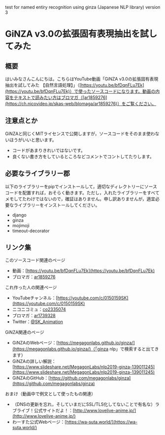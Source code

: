 test for named entiry recognition using ginza (Japanese NLP library) version 3

# GiNZA v3.0の拡張固有表現抽出を試してみた

## 概要
はいみなさんこんにちは。こちらはYouTube動画「GiNZA v3.0の拡張固有表現抽出を試してみた 【自然言語処理】」（[https://youtu.be/bfDqnFLu7Ek](https://youtu.be/bfDqnFLu7Ek)）で使ったソースコードになります。動画の内容をテキストで読みたい方はブロマガ（[ar1859276](https://ch.nicovideo.jp/skas-web/blomaga/ar1859276)）をご覧ください。


## 注意点とか

GiNZAと同じくMITライセンスで公開しますが，ソースコードをそのまま使わないほうがいいと思います。

- コードがあまりきれいではないです。
- 良くない書き方をしているところなどコメントでコントしてたりします。


## 必要なライブラリー郡

以下のライブラリーをpipでインストールして，適切なディレクトリーにソースコードを配置すれば，おそらく動きます。ただし，入れたライブラリーをすべてメモしてたわけではないので，確証はありません。申し訳ありませんが，適宜必要なライブラリーをインストールしてください。

- django
- ginza
- mojimoji
- timeout-decorator


## リンク集

このソースコード関連のページ

- 動画：[https://youtu.be/bfDqnFLu7Ek](https://youtu.be/bfDqnFLu7Ek)
- ブロマガ：[ar1859276](https://ch.nicovideo.jp/skas-web/blomaga/ar1859276)

これ作った人の関連ページ

- YouTubeチャンネル：[https://youtube.com/c/0150159SK](https://youtube.com/c/0150159SK)
- ニコニコミュ：[co2335074](https://com.nicovideo.jp/community/co2335074)
- ブロマガ：[ar1739328](https://ch.nicovideo.jp/skas-web/blomaga/ar1739328)
- Twitter：[@SK_Animation](https://twitter.com/SK_Animation)

GiNZA関連のページ

- GiNZAのWebページ：[https://megagonlabs.github.io/ginza/](https://megagonlabs.github.io/ginza/)（「ginza nlp」で検索すると出てきます）
- GiNZAの詳しい解説：[https://www.slideshare.net/MegagonLabs/nlp2019-ginza-139011245](https://www.slideshare.net/MegagonLabs/nlp2019-ginza-139011245)
- GiNZAのGitHub：[https://github.com/megagonlabs/ginza](https://github.com/megagonlabs/ginza)

おまけ（動画中で例文として使ったもの関連）

- （DNSの更新を忘れ，そしていまだにSSL/TLS化してないことで有名な）ラブライブ！公式サイトだよ！：[http://www.lovelive-anime.jp/](http://www.lovelive-anime.jp/)
- わーすた公式Webページ：[https://wa-suta.world/](https://wa-suta.world/)
